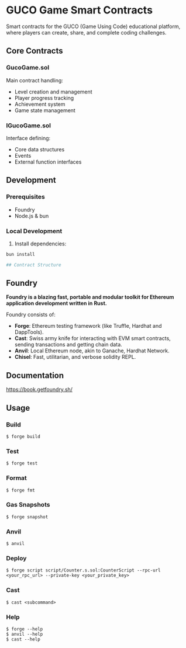 # GUCO Game Smart Contracts

Smart contracts for the GUCO (Game Using Code) educational platform, where players can create, share, and complete coding challenges.


## Core Contracts

### GucoGame.sol
Main contract handling:
- Level creation and management
- Player progress tracking
- Achievement system
- Game state management

### IGucoGame.sol
Interface defining:
- Core data structures
- Events
- External function interfaces

## Development

### Prerequisites
- Foundry
- Node.js & bun

### Local Development
1. Install dependencies:
```bash
bun install

## Contract Structure
```
## Foundry

**Foundry is a blazing fast, portable and modular toolkit for Ethereum application development written in Rust.**

Foundry consists of:

-   **Forge**: Ethereum testing framework (like Truffle, Hardhat and DappTools).
-   **Cast**: Swiss army knife for interacting with EVM smart contracts, sending transactions and getting chain data.
-   **Anvil**: Local Ethereum node, akin to Ganache, Hardhat Network.
-   **Chisel**: Fast, utilitarian, and verbose solidity REPL.

## Documentation

https://book.getfoundry.sh/

## Usage

### Build

```shell
$ forge build
```

### Test

```shell
$ forge test
```

### Format

```shell
$ forge fmt
```

### Gas Snapshots

```shell
$ forge snapshot
```

### Anvil

```shell
$ anvil
```

### Deploy

```shell
$ forge script script/Counter.s.sol:CounterScript --rpc-url <your_rpc_url> --private-key <your_private_key>
```

### Cast

```shell
$ cast <subcommand>
```

### Help

```shell
$ forge --help
$ anvil --help
$ cast --help
```
